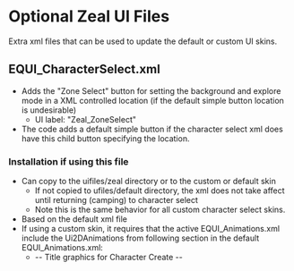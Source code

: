 # Optional Zeal UI Files

Extra xml files that can be used to update the default or custom UI skins.

## EQUI_CharacterSelect.xml

- Adds the "Zone Select" button for setting the background and explore mode
  in a XML controlled location (if the default simple button location is undesirable)
  - UI label: "Zeal_ZoneSelect"
- The code adds a default simple button if the character select xml does have
  this child button specifying the location.

### Installation if using this file
- Can copy to the uifiles/zeal directory or to the custom or default skin
  - If not copied to ufiles/default directory, the xml does not take affect until 
    returning (camping) to character select
  - Note this is the same behavior for all custom character select skins.
- Based on the default xml file
- If using a custom skin, it requires that the active EQUI_Animations.xml include
  the Ui2DAnimations from following section in the default EQUI_Animations.xml:
  - -- Title graphics for Character Create --

